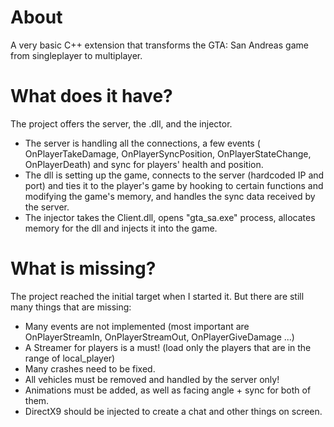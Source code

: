 # About
 A very basic C++ extension that transforms the GTA: San Andreas game from singleplayer to multiplayer.

# What does it have?
The project offers the server, the .dll, and the injector.
- The server is handling all the connections, a few events ( OnPlayerTakeDamage, OnPlayerSyncPosition, OnPlayerStateChange, OnPlayerDeath) and sync for players' health and position.
- The dll is setting up the game, connects to the server (hardcoded IP and port) and ties it to the player's game by hooking to certain functions and modifying the game's memory, and handles the sync data received by the server.
- The injector takes the Client.dll, opens "gta_sa.exe" process, allocates memory for the dll and injects it into the game.

# What is missing?
The project reached the initial target when I started it. But there are still many things that are missing:

- Many events are not implemented (most important are OnPlayerStreamIn, OnPlayerStreamOut, OnPlayerGiveDamage ...)
- A Streamer for players is a must! (load only the players that are in the range of local_player)
- Many crashes need to be fixed.
- All vehicles must be removed and handled by the server only!
- Animations must be added, as well as facing angle + sync for both of them.
- DirectX9 should be injected to create a chat and other things on screen.
